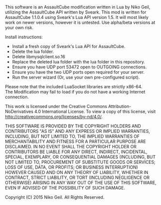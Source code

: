 This software is an AssaultCube modification written in Lua by Niko Geil, utilizing the AssaultCube API written by Sveark. This mod is written for AssaultCube 1.1.0.4 using Sveark's Lua API version 1.5. It will most likely work on newer versions, however it is untested. Use alpha/beta versions at your own risk.  
  
Install instructions:  
* Install a fresh copy of Sveark's Lua API for AssaultCube.  
* Delete the lua folder.  
* Delete libmysqlclient.so.16  
* Replace the deleted lua folder with the lua folder in this repository.  
* Ensure you have UDP port 53472 open to OUTGOING connections.  
* Ensure you have the two UDP ports open required for your server.  
* Run the server wizard (Or, use your own pre-configured script).  
  
Please note that the included LuaSocket libraries are strictly x86-64.  
The Modification may fail to load if you do not have a working Internet connection.  
  
This work is licensed under the Creative Commons Attribution-NoDerivatives 4.0 International License. To view a copy of this license, visit http://creativecommons.org/licenses/by-nd/4.0/.  
  
THIS SOFTWARE IS PROVIDED BY THE COPYRIGHT HOLDERS AND CONTRIBUTORS "AS IS" AND ANY EXPRESS OR IMPLIED WARRANTIES, INCLUDING, BUT NOT LIMITED TO, THE IMPLIED WARRANTIES OF MERCHANTABILITY AND FITNESS FOR A PARTICULAR PURPOSE ARE DISCLAIMED. IN NO EVENT SHALL THE COPYRIGHT HOLDER OR CONTRIBUTORS BE LIABLE FOR ANY DIRECT, INDIRECT, INCIDENTAL, SPECIAL, EXEMPLARY, OR CONSEQUENTIAL DAMAGES (INCLUDING, BUT NOT LIMITED TO, PROCUREMENT OF SUBSTITUTE GOODS OR SERVICES; LOSS OF USE, DATA, OR PROFITS; OR BUSINESS INTERRUPTION) HOWEVER CAUSED AND ON ANY THEORY OF LIABILITY, WHETHER IN CONTRACT, STRICT LIABILITY, OR TORT (INCLUDING NEGLIGENCE OR OTHERWISE) ARISING IN ANY WAY OUT OF THE USE OF THIS SOFTWARE, EVEN IF ADVISED OF THE POSSIBILITY OF SUCH DAMAGE.  
  
Copyright (C) 2015 Niko Geil. All Rights Reserved.  

